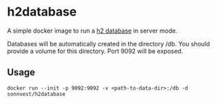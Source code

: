 # h2database

A simple docker image to run a [h2 database](https://h2database.com/html/main.html) in server mode.

Databases will be automatically created in the directory /db.
You should provide a volume for this directory. Port 9092 will be exposed.

## Usage

```
docker run --init -p 9092:9092 -v <path-to-data-dir>:/db -d sonnvest/h2database
```
